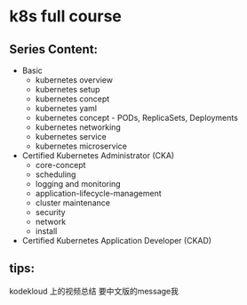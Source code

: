 # k8s full course

## Series Content:
- Basic
    - kubernetes overview
    - kubernetes setup
    - kubernetes concept
    - kubernetes yaml
    - kubernetes concept - PODs, ReplicaSets, Deployments
    - kubernetes networking
    - kubernetes service
    - kubernetes microservice
- Certified Kubernetes Administrator (CKA)
    - core-concept
    - scheduling
    - logging and monitoring
    - application-lifecycle-management
    - cluster maintenance
    - security
    - network
    - install
- Certified Kubernetes Application Developer (CKAD)


## tips:
  kodekloud 上的视频总结 要中文版的message我 
